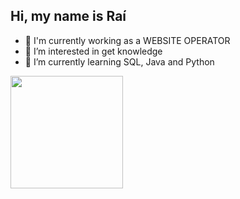 ## Hi, my name is Raí 

- 🚀 I'm currently working as a WEBSITE OPERATOR
- 👀 I’m interested in get knowledge
- 🌱 I’m currently learning SQL, Java and Python

<div>
  <a href="https://github.com/Rai9s">
  <img height="180em" src="https://github-readme-stats.vercel.app/api?username=Rai9s&theme=transparent&show_icons=true"
</div>

